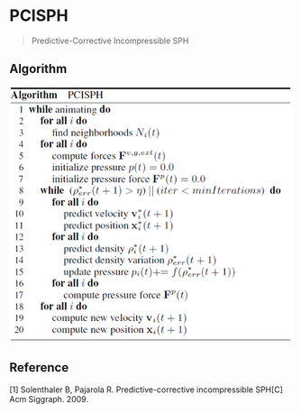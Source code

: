 # PCISPH
> Predictive-Corrective Incompressible SPH

## Algorithm
![Algorithm](readMe/Algorithm.png)

## Reference
[1] Solenthaler B, Pajarola R. Predictive-corrective incompressible SPH[C] Acm Siggraph. 2009.
